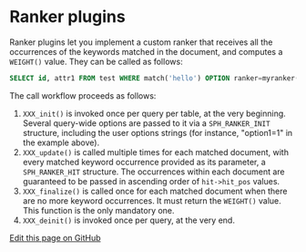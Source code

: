 # Ranker plugins 

Ranker plugins let you implement a custom ranker that receives all the occurrences of the keywords matched in the document, and computes a  `WEIGHT()` value. They can be called as follows:

```sql
SELECT id, attr1 FROM test WHERE match('hello') OPTION ranker=myranker('option1=1');
```
The call workflow proceeds as follows:

1. `XXX_init()` is invoked once per query per table, at the very beginning. Several query-wide options are passed to it via a `SPH_RANKER_INIT` structure, including the user options strings (for instance, "option1=1" in the example above).
2. `XXX_update()` is called multiple times for each matched document, with every matched keyword occurrence provided as its parameter, a `SPH_RANKER_HIT` structure. The occurrences within each document are guaranteed to be passed in ascending order of `hit->hit_pos` values.
3. `XXX_finalize()` is called once for each matched document when there are no more keyword occurrences. It must return the `WEIGHT()` value. This function is the only mandatory one.
4. `XXX_deinit()` is invoked once per query, at the very end.

[Edit this page on GitHub](https://github.com/manticoresoftware/manticoresearch/tree/master/manual/Extensions/UDFs_and_Plugins/Plugins/Ranker_plugins.md)

<!-- proofread -->